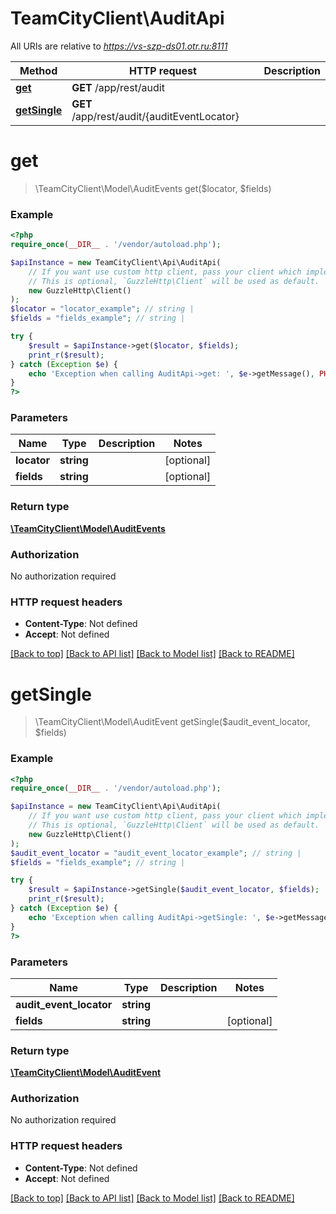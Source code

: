 # TeamCityClient\AuditApi

All URIs are relative to *https://vs-szp-ds01.otr.ru:8111*

Method | HTTP request | Description
------------- | ------------- | -------------
[**get**](AuditApi.md#get) | **GET** /app/rest/audit | 
[**getSingle**](AuditApi.md#getSingle) | **GET** /app/rest/audit/{auditEventLocator} | 


# **get**
> \TeamCityClient\Model\AuditEvents get($locator, $fields)



### Example
```php
<?php
require_once(__DIR__ . '/vendor/autoload.php');

$apiInstance = new TeamCityClient\Api\AuditApi(
    // If you want use custom http client, pass your client which implements `GuzzleHttp\ClientInterface`.
    // This is optional, `GuzzleHttp\Client` will be used as default.
    new GuzzleHttp\Client()
);
$locator = "locator_example"; // string | 
$fields = "fields_example"; // string | 

try {
    $result = $apiInstance->get($locator, $fields);
    print_r($result);
} catch (Exception $e) {
    echo 'Exception when calling AuditApi->get: ', $e->getMessage(), PHP_EOL;
}
?>
```

### Parameters

Name | Type | Description  | Notes
------------- | ------------- | ------------- | -------------
 **locator** | **string**|  | [optional]
 **fields** | **string**|  | [optional]

### Return type

[**\TeamCityClient\Model\AuditEvents**](../Model/AuditEvents.md)

### Authorization

No authorization required

### HTTP request headers

 - **Content-Type**: Not defined
 - **Accept**: Not defined

[[Back to top]](#) [[Back to API list]](../../README.md#documentation-for-api-endpoints) [[Back to Model list]](../../README.md#documentation-for-models) [[Back to README]](../../README.md)

# **getSingle**
> \TeamCityClient\Model\AuditEvent getSingle($audit_event_locator, $fields)



### Example
```php
<?php
require_once(__DIR__ . '/vendor/autoload.php');

$apiInstance = new TeamCityClient\Api\AuditApi(
    // If you want use custom http client, pass your client which implements `GuzzleHttp\ClientInterface`.
    // This is optional, `GuzzleHttp\Client` will be used as default.
    new GuzzleHttp\Client()
);
$audit_event_locator = "audit_event_locator_example"; // string | 
$fields = "fields_example"; // string | 

try {
    $result = $apiInstance->getSingle($audit_event_locator, $fields);
    print_r($result);
} catch (Exception $e) {
    echo 'Exception when calling AuditApi->getSingle: ', $e->getMessage(), PHP_EOL;
}
?>
```

### Parameters

Name | Type | Description  | Notes
------------- | ------------- | ------------- | -------------
 **audit_event_locator** | **string**|  |
 **fields** | **string**|  | [optional]

### Return type

[**\TeamCityClient\Model\AuditEvent**](../Model/AuditEvent.md)

### Authorization

No authorization required

### HTTP request headers

 - **Content-Type**: Not defined
 - **Accept**: Not defined

[[Back to top]](#) [[Back to API list]](../../README.md#documentation-for-api-endpoints) [[Back to Model list]](../../README.md#documentation-for-models) [[Back to README]](../../README.md)

